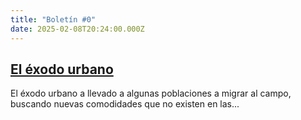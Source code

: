 ```yaml
---
title: "Boletín #0"
date: 2025-02-08T20:24:00.000Z
---
```

## [El éxodo urbano](https://parqueamarillo.com/posts/el-exodo-urbano/)[](https://parqueamarillo.com/posts/el-exodo-urbano/)

El éxodo urbano a llevado a algunas poblaciones a migrar al campo, buscando nuevas comodidades que no existen en las...



